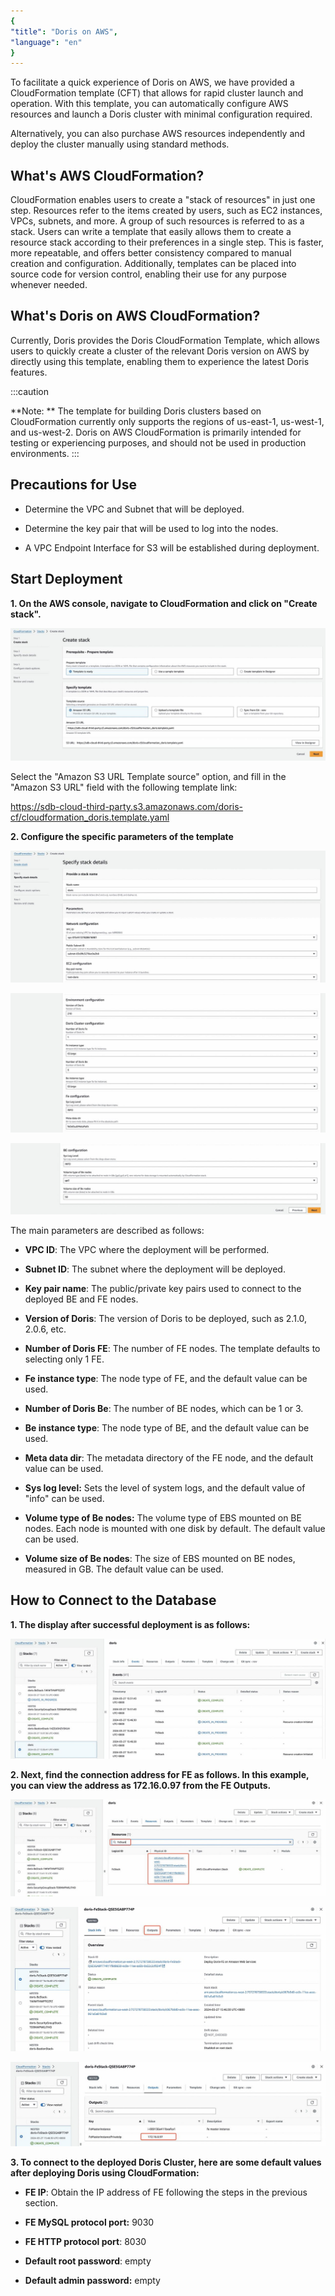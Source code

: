 ```yaml
---
{
"title": "Doris on AWS",
"language": "en"
}
---
```


<!-- 
Licensed to the Apache Software Foundation (ASF) under one
or more contributor license agreements.  See the NOTICE file
distributed with this work for additional information
regarding copyright ownership.  The ASF licenses this file
to you under the Apache License, Version 2.0 (the
"License"); you may not use this file except in compliance
with the License.  You may obtain a copy of the License at

  http://www.apache.org/licenses/LICENSE-2.0

Unless required by applicable law or agreed to in writing,
software distributed under the License is distributed on an
"AS IS" BASIS, WITHOUT WARRANTIES OR CONDITIONS OF ANY
KIND, either express or implied.  See the License for the
specific language governing permissions and limitations
under the License.
-->


To facilitate a quick experience of Doris on AWS, we have provided a CloudFormation template (CFT) that allows for rapid cluster launch and operation. With this template, you can automatically configure AWS resources and launch a Doris cluster with minimal configuration required.

Alternatively, you can also purchase AWS resources independently and deploy the cluster manually using standard methods.

## What's AWS CloudFormation?

CloudFormation enables users to create a "stack of resources" in just one step. Resources refer to the items created by users, such as EC2 instances, VPCs, subnets, and more. A group of such resources is referred to as a stack. Users can write a template that easily allows them to create a resource stack according to their preferences in a single step. This is faster, more repeatable, and offers better consistency compared to manual creation and configuration. Additionally, templates can be placed into source code for version control, enabling their use for any purpose whenever needed.

## What's Doris on AWS CloudFormation?

Currently, Doris provides the Doris CloudFormation Template, which allows users to quickly create a cluster of the relevant Doris version on AWS by directly using this template, enabling them to experience the latest Doris features.

:::caution

**Note: ** The template for building Doris clusters based on CloudFormation currently only supports the regions of us-east-1, us-west-1, and us-west-2. Doris on AWS CloudFormation is primarily intended for testing or experiencing purposes, and should not be used in production environments.
:::

##  Precautions for Use

- Determine the VPC and Subnet that will be deployed.

- Determine the key pair that will be used to log into the nodes.

- A VPC Endpoint Interface for S3 will be established during deployment.

## Start Deployment

**1. On the AWS console, navigate to CloudFormation and click on "Create stack".**

![Start Deployment](/images/start-deployment.jpeg)

Select the "Amazon S3 URL Template source" option, and fill in the "Amazon S3 URL" field with the following template link:

https://sdb-cloud-third-party.s3.amazonaws.com/doris-cf/cloudformation_doris.template.yaml

**2. Configure the specific parameters of the template**

![Configure the specific parameter](/images/configure-specific-parameters-1.jpeg)

![Configure the specific parameter](/images/configure-specific-parameters-2.jpeg)

![Configure the specific parameter](/images/configure-specific-parameters-3.jpeg)

The main parameters are described as follows:

- **VPC ID**: The VPC where the deployment will be performed.

- **Subnet ID**: The subnet where the deployment will be deployed.

- **Key pair name**: The public/private key pairs used to connect to the deployed BE and FE nodes.

- **Version of Doris**: The version of Doris to be deployed, such as 2.1.0, 2.0.6, etc.

- **Number of Doris FE**: The number of FE nodes. The template defaults to selecting only 1 FE.

- **Fe instance type**: The node type of FE, and the default value can be used.

- **Number of Doris Be**: The number of BE nodes, which can be 1 or 3.

- **Be instance type**: The node type of BE, and the default value can be used.

- **Meta data dir**: The metadata directory of the FE node, and the default value can be used.

- **Sys log level:** Sets the level of system logs, and the default value of "info" can be used.

- **Volume type of Be nodes:** The volume type of EBS mounted on BE nodes. Each node is mounted with one disk by default. The default value can be used.

- **Volume size of Be nodes**: The size of EBS mounted on BE nodes, measured in GB. The default value can be used.

## How to Connect to the Database

**1. The display after successful deployment is as follows:**

![How to Connect to the Database](/images/how-to-connect-to-the-database.jpeg)

**2. Next, find the connection address for FE as follows. In this example, you can view the address as 172.16.0.97 from the FE Outputs.**

![find the connection address for FE ](/images/find-connection-address-for-fe-1.jpeg)

![find the connection address for FE ](/images/find-connection-address-for-fe-2.jpeg)

![find the connection address for FE ](/images/find-connection-address-for-fe-3.jpeg)

**3. To connect to the deployed Doris Cluster, here are some default values after deploying Doris using CloudFormation:**

- **FE IP**: Obtain the IP address of FE following the steps in the previous section.

- **FE MySQL protocol port:** 9030

- **FE HTTP protocol port**: 8030

- **Default root password**: empty

- **Default admin password:** empty